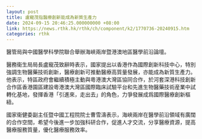 ```yaml
---
layout: post
title: 盧寵茂指醫療創新能成為新質生產力
date: 2024-09-15 20:46:25.000000000 +08:00
link: https://news.rthk.hk/rthk/ch/component/k2/1770736-20240915.htm
categories: rthk
---
```


醫管局與中國醫學科學院聯合舉辦海峽兩岸暨港澳地區醫學前沿論壇。

醫務衞生局局長盧寵茂致辭時表示，國家提出以香港作為國際創新科技中心，特別強調生物醫藥技術創新，醫療創新可推動醫療高質量發展，亦能成為新質生產力。他表示，特區政府會繼續積極主動與粵港澳大灣區協同合作，於河套深港科技創新合作區香港園區建設粵港澳大灣區國際臨床試驗平台和先進生物醫藥技術産業中試轉化基地，發揮香港「引進來，走出去」的角色，力爭發展成爲國際醫療創新樞紐。

國家衞健委副主任暨中國工程院院士曹雪濤表示，海峽兩岸在醫學前沿領域有廣闊的合作空間，希望今後進一步加強科研合作，促進人才交流，分享醫療資源，提高醫療服務質量，優化醫療服務效率。
